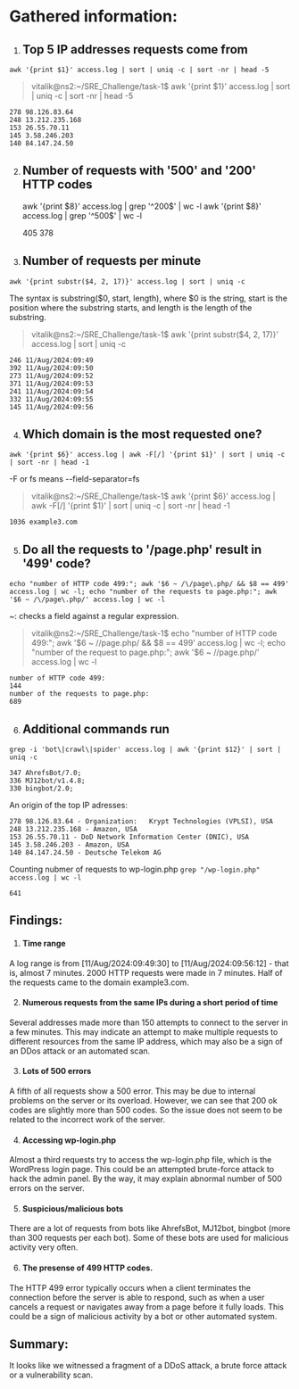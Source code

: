 # Gathered information:

1. ## Top 5 IP addresses requests come from 
  ```awk '{print $1}' access.log | sort | uniq -c | sort -nr | head -5```

> vitalik@ns2:~/SRE_Challenge/task-1$ awk '{print $1}' access.log | sort | uniq -c | sort -nr | head -5
  
    278 98.126.83.64
    248 13.212.235.168
    153 26.55.70.11
    145 3.58.246.203
    140 84.147.24.50

2. ## Number of requests with '500' and '200' HTTP codes

    awk '{print $8}' access.log | grep '^200$' | wc -l
    awk '{print $8}' access.log | grep '^500$' | wc -l

    405
    378

3. ## Number of requests per minute 
  ```awk '{print substr($4, 2, 17)}' access.log | sort | uniq -c```

The syntax is substring($0, start, length), where $0 is the string, 
start is the position where the substring starts, and length is the length of the substring.

> vitalik@ns2:~/SRE_Challenge/task-1$ awk '{print substr($4, 2, 17)}' access.log | sort | uniq -c
    
    246 11/Aug/2024:09:49
    392 11/Aug/2024:09:50
    273 11/Aug/2024:09:52
    371 11/Aug/2024:09:53
    241 11/Aug/2024:09:54
    332 11/Aug/2024:09:55
    145 11/Aug/2024:09:56

4. ## Which domain is the most requested one? 
  ```awk '{print $6}' access.log | awk -F[/] '{print $1}' | sort | uniq -c | sort -nr | head -1```
 
-F or fs means --field-separator=fs

> vitalik@ns2:~/SRE_Challenge/task-1$ awk '{print $6}' access.log | awk -F[/] '{print $1}' | sort | uniq -c | sort -nr | head -1

    1036 example3.com

5. ## Do all the requests to '/page.php' result in '499' code? 
  ```echo "number of HTTP code 499:"; awk '$6 ~ /\/page\.php/ && $8 == 499' access.log | wc -l; echo "number of the requests to page.php:"; awk '$6 ~ /\/page\.php/' access.log | wc -l``` 

~: checks a field against a regular expression.

> vitalik@ns2:~/SRE_Challenge/task-1$ echo "number of HTTP code 499:"; awk '$6 ~ /\/page\.php/ && $8 == 499' access.log | wc -l; echo "number of the request  to page.php:"; awk '$6 ~ /\/page\.php/' access.log | wc -l
 
    number of HTTP code 499:
    144
    number of the requests to page.php:
    689

6. ## Additional commands run

```grep -i 'bot\|crawl\|spider' access.log | awk '{print $12}' | sort | uniq -c```

    347 AhrefsBot/7.0;
    336 MJ12bot/v1.4.8;
    330 bingbot/2.0;

An origin of the top IP adresses:

    278 98.126.83.64 - Organization:   Krypt Technologies (VPLSI), USA
    248 13.212.235.168 - Amazon, USA
    153 26.55.70.11 - DoD Network Information Center (DNIC), USA
    145 3.58.246.203 - Amazon, USA
    140 84.147.24.50 - Deutsche Telekom AG

Counting nubmer of requests to wp-login.php
```grep "/wp-login.php" access.log | wc -l```

    641


## **Findings:**

1. #### Time range
A log range is from [11/Aug/2024:09:49:30] to [11/Aug/2024:09:56:12] - that is, almost 7 minutes. 2000 HTTP requests were made in 7 minutes.
Half of the requests came to the domain example3.com.

2. #### Numerous requests from the same IPs during a short period of time
Several addresses made more than 150 attempts to connect to the server in a few minutes. This may indicate an attempt to make multiple requests to different resources from the same IP address, which may also be a sign of an DDos attack or an automated scan.

3. #### Lots of 500 errors
A fifth of all requests show a 500 error. This may be due to internal problems on the server or its overload. 
However, we can see that 200 ok codes are slightly more than 500 codes. So the issue does not seem to be related to the incorrect work of the server. 

4. #### Accessing wp-login.php
Almost a third requests try to access the wp-login.php file, which is the WordPress login page.
This could be an attempted brute-force attack to hack the admin panel. By the way, it may explain abnormal number of 500 errors on the server.

5. #### Suspicious/malicious bots
There are a lot of requests from bots like AhrefsBot, MJ12bot, bingbot (more than 300 requests per each bot). Some of these bots are used for malicious activity very often.

6. #### The presense of 499 HTTP codes.
The HTTP 499 error typically occurs when a client terminates the connection before the server is able to respond, such as when a user cancels a request or navigates away from a page before it fully loads.
This could be a sign of malicious activity by a bot or other automated system.

## **Summary:**
It looks like we witnessed a fragment of a DDoS attack, a brute force attack or a vulnerability scan.

